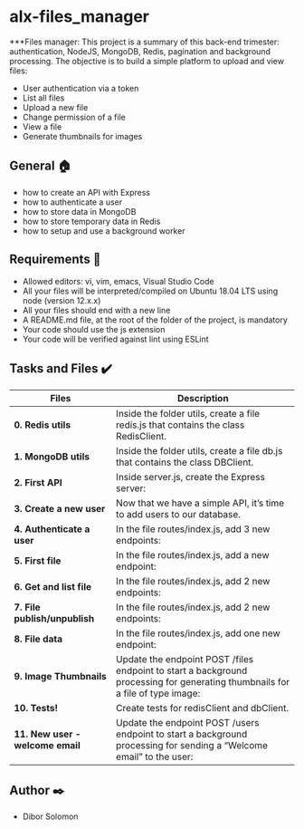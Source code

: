 # alx-files_manager
***Files manager: This project is a summary of this back-end trimester: authentication, NodeJS, MongoDB, Redis, pagination and background processing.
The objective is to build a simple platform to upload and view files:
* User authentication via a token
* List all files
* Upload a new file
* Change permission of a file
* View a file
* Generate thumbnails for images

## General :house:
* how to create an API with Express
* how to authenticate a user
* how to store data in MongoDB
* how to store temporary data in Redis
* how to setup and use a background worker

## Requirements :page_with_curl:
* Allowed editors: vi, vim, emacs, Visual Studio Code
* All your files will be interpreted/compiled on Ubuntu 18.04 LTS using node (version 12.x.x)
* All your files should end with a new line
* A README.md file, at the root of the folder of the project, is mandatory
* Your code should use the js extension
* Your code will be verified against lint using ESLint

## Tasks and Files :heavy_check_mark:
| Files            | Description                     |
| ---------------- | ------------------------------- |
| **0. Redis utils** | Inside the folder utils, create a file redis.js that contains the class RedisClient.  |
| **1. MongoDB utils**  | Inside the folder utils, create a file db.js that contains the class DBClient.  |
| **2. First API**     | Inside server.js, create the Express server:  |
| **3. Create a new user**  | Now that we have a simple API, it’s time to add users to our database.  |
| **4. Authenticate a user**     | In the file routes/index.js, add 3 new endpoints:  |
| **5. First file**     | In the file routes/index.js, add a new endpoint:  |
| **6. Get and list file**   | In the file routes/index.js, add 2 new endpoints:   |
| **7. File publish/unpublish**   | In the file routes/index.js, add 2 new endpoints:  |
| **8. File data**     | In the file routes/index.js, add one new endpoint:   |
| **9. Image Thumbnails**  | Update the endpoint POST /files endpoint to start a background processing for generating thumbnails for a file of type image:  |
| **10. Tests!** | Create tests for redisClient and dbClient.   |
| **11. New user - welcome email** | Update the endpoint POST /users endpoint to start a background processing for sending a “Welcome email” to the user:  |

## Author :black_nib:
* Dibor Solomon

